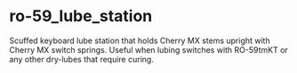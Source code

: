 # ro-59_lube_station
Scuffed keyboard lube station that holds Cherry MX stems upright with Cherry MX switch springs. Useful when lubing switches with RO-59tmKT or any other dry-lubes that require curing.
